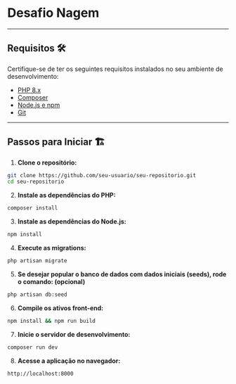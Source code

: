 # Desafio Nagem
---

## Requisitos 🛠️

Certifique-se de ter os seguintes requisitos instalados no seu ambiente de desenvolvimento:

- [PHP 8.x](https://www.php.net/downloads.php)
- [Composer](https://getcomposer.org/)
- [Node.js e npm](https://nodejs.org/)
- [Git](https://git-scm.com/)

---

## Passos para Iniciar 🏗️

1. **Clone o repositório:**
```bash
git clone https://github.com/seu-usuario/seu-repositorio.git
cd seu-repositorio
```

2. **Instale as dependências do PHP:**
```bash
composer install
```

3. **Instale as dependências do Node.js:**
```bash
npm install
```

4. **Execute as migrations:**
```bash
php artisan migrate
```

5. **Se desejar popular o banco de dados com dados iniciais (seeds), rode o comando: (opcional)**
```bash
php artisan db:seed
```

6. **Compile os ativos front-end:**
```bash
npm install && npm run build
```

7. **Inicie o servidor de desenvolvimento:**
```bash
composer run dev
```

8. **Acesse a aplicação no navegador:**
```bash
http://localhost:8000
```
